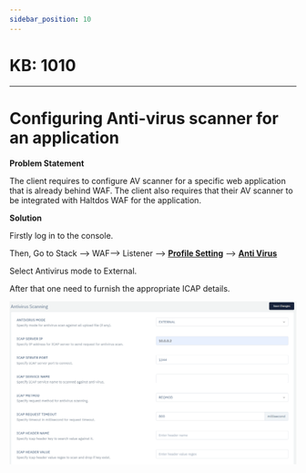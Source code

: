 ```yaml
---
sidebar_position: 10
---
```


# KB: 1010
-----------

# Configuring Anti-virus scanner for an application

**Problem Statement**

The client requires to configure AV scanner for a specific web application that is already behind WAF. The client also requires that their AV scanner to be integrated with Haltdos WAF for the application.

**Solution**

Firstly log in to the console.

Then, Go to Stack --> WAF--> Listener --> [**Profile Setting**](waf/listener/profiles/settings.md) --> [**Anti Virus**](waf/listener/profiles/anti_virus.md)

Select Antivirus mode to External.

After that one need to furnish the appropriate ICAP details.

![kb-1010](/img/waf/v6/kb/av.png)